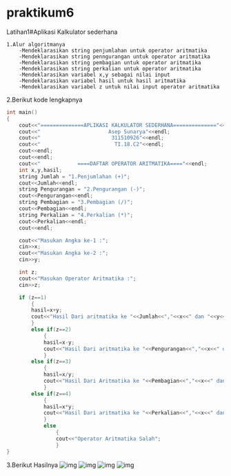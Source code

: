 # praktikum6
 
Latihan1#Aplikasi Kalkulator sederhana
```
1.Alur algoritmanya
	-Mendeklarasikan string penjumlahan untuk operator aritmatika
	-Mendeklarasikan string penngurangan untuk operator aritmatika	
	-Mendeklarasikan string pembagian untuk operator aritmatika
	-Mendeklarasikan string perkalian untuk operator aritmatika
	-Mendeklarasikan variabel x,y sebagai nilai input
	-Mendeklarasikan variabel hasil untuk hasil aritmatika
	-Mendeklarasikan variabel z untuk nilai input operator aritmatika
```
2.Berikut kode lengkapnya

```c++
int main()
{
    cout<<"==============APLIKASI KALKULATOR SEDERHANA=============="<<endl;
    cout<<"                      Asep Sunarya"<<endl;
    cout<<"                       311510926"<<endl;
    cout<<"                        TI.18.C2"<<endl;
    cout<<endl;
    cout<<endl;
    cout<<"            ====DAFTAR OPERATOR ARITMATIKA===="<<endl;
    int x,y,hasil;
    string Jumlah = "1.Penjumlahan (+)";
    cout<<Jumlah<<endl;
    string Pengurangan = "2.Pengurangan (-)";
    cout<<Pengurangan<<endl;
    string Pembagian = "3.Pembagian (/)";
    cout<<Pembagian<<endl;
    string Perkalian = "4.Perkalian (*)";
    cout<<Perkalian<<endl;
    cout<<endl;

    cout<<"Masukan Angka ke-1 :";
    cin>>x;
    cout<<"Masukan Angka ke-2 :";
    cin>>y;

    int z;
    cout<<"Masukan Operator Aritmatika :";
    cin>>z;

    if (z==1)
        {
        hasil=x+y;
        cout<<"Hasil Dari aritmatika ke "<<Jumlah<<","<<x<<" dan "<<y<<" = "<<hasil;
        }
        else if(z==2)
            {
            hasil=x-y;
            cout<<"Hasil Dari aritmatika ke "<<Pengurangan<<","<<x<<" dan "<<y<<" = "<<hasil;
            }
        else if(z==3)
            {
            hasil=x/y;
            cout<<"Hasil Dari Aritmatika ke "<<Pembagian<<","<<x<<" dan "<<y<<" = "<<hasil;
            }
        else if(z==4)
            {
            hasil=x*y;
            cout<<"Hasil Dari aritmatika ke "<<Perkalian<<","<<x<<" dan "<<y<<" = "<<hasil;
            }
            else
                {
                cout<<"Operator Aritmatika Salah";
                }
}
```
3.Berikut Hasilnya
![img](https://raw.githubusercontent.com/aseps12/praktikum6/master/1.png)
![img](https://raw.githubusercontent.com/aseps12/praktikum6/master/2.png)
![img](https://raw.githubusercontent.com/aseps12/praktikum6/master/3.png)
![img](https://raw.githubusercontent.com/aseps12/praktikum6/master/4.png)
